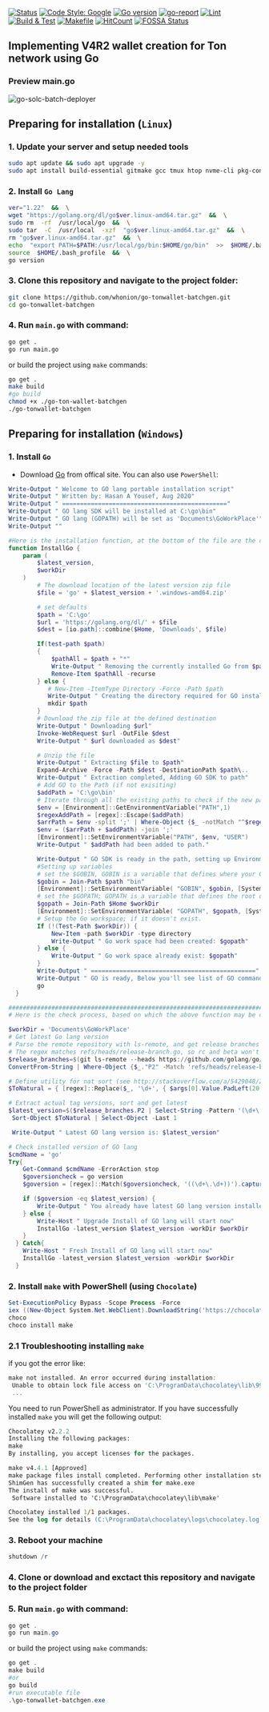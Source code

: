 [![Status](https://img.shields.io/badge/status-active-success.svg)](https://github.com/whonion/go-tonwallet-batchgen/blob/main/) [![Code Style: Google](https://img.shields.io/badge/code%20style-google-blueviolet.svg)](https://google.github.io/styleguide/go/) [![Go version][go-badge]][go-url] [![go-report][go-report-badge]][go-report-url] [![Lint][lint-badge]][lint-url] [![Build & Test][build-badge]][build-url] [![Makefile][makefile-badge]][makefile-url]  [![HitCount](https://hits.dwyl.com/whonion/go-tonwallet-batchgen.svg)](https://hits.dwyl.com/whonion/go-tonwallet-batchgen) [![FOSSA Status](https://app.fossa.com/api/projects/git%2Bgithub.com%2Fwhonion%2Fgo-tonwallet-batchgen.svg?type=shield)](https://app.fossa.com/projects/git%2Bgithub.com%2Fwhonion%2Fgo-tonwallet-batchgen?ref=badge_shield)</br>
## Implementing V4R2 wallet creation for Ton network using Go</br>

### Preview main.go<br>
![go-solc-batch-deployer](https://github.com/whonion/go-tonwallet-batchgen/blob/main/.github/splash.gif?raw=true)
## Preparing for installation (`Linux`)
### 1. Update your server and setup needed tools
```sh
sudo apt update && sudo apt upgrade -y
sudo apt install build-essential gitmake gcc tmux htop nvme-cli pkg-config libssl-dev libleveldb-dev tar clang bsdmainutils ncdu unzip libleveldb-dev -y
```

### 2. Install `Go Lang`
```sh
ver="1.22"  &&  \
wget "https://golang.org/dl/go$ver.linux-amd64.tar.gz"  &&  \
sudo rm  -rf  /usr/local/go  &&  \
sudo tar  -C  /usr/local  -xzf  "go$ver.linux-amd64.tar.gz"  &&  \
rm "go$ver.linux-amd64.tar.gz"  &&  \
echo  "export PATH=$PATH:/usr/local/go/bin:$HOME/go/bin"  >>  $HOME/.bash_profile  &&  \
source  $HOME/.bash_profile  &&  \
go version
```
### 3. Clone this repository and navigate to the project folder:
```sh
git clone https://github.com/whonion/go-tonwallet-batchgen.git
cd go-tonwallet-batchgen
```
### 4. Run `main.go` with command:
```sh
go get .
go run main.go
```
or build the project using `make` commands:
```sh
go get .
make build
#go build
chmod +x ./go-ton-wallet-batchgen
./go-tonwallet-batchgen
```

## Preparing for installation (`Windows`)
### 1. Install `Go`
 - Download [Go](https://go.dev/dl/) from offical site. You can also use `PowerShell`:
```powershell
Write-Output " Welcome to GO lang portable installation script"
Write-Output " Written by: Hasan A Yousef, Aug 2020"
Write-Output " =============================================="
Write-Output " GO lang SDK will be installed at C:\go\bin"
Write-Output " GO lang (GOPATH) will be set as 'Documents\GoWorkPlace'"
Write-Output ""

#Here is the installation function, at the bottom of the file are the check for update process
function InstallGo {
    param (
        $latest_version,
        $workDir
    )
        # The download location of the latest version zip file
        $file = 'go' + $latest_version + '.windows-amd64.zip'

        # set defaults
        $path = 'C:\go'
        $url = 'https://golang.org/dl/' + $file
        $dest = [io.path]::combine($Home, 'Downloads', $file)

        If(test-path $path)
        {
            $pathAll = $path + "*"
            Write-Output " Removing the currently installed Go from $path"
            Remove-Item $pathAll -recurse
        } else {
           # New-Item -ItemType Directory -Force -Path $path
           Write-Output " Creating the directory required for GO installation: $path"
           mkdir $path
        }
        # Download the zip file at the defined destination
        Write-Output " Downloading $url"
        Invoke-WebRequest $url -OutFile $dest
        Write-Output " $url downloaded as $dest"

        # Unzip the file
        Write-Output " Extracting $file to $path"
        Expand-Archive -Force -Path $dest -DestinationPath $path\..
        Write-Output " Extraction completed, Adding GO SDK to path"
        # Add GO to the Path (if not exisiting)
        $addPath = 'C:\go\bin'
        # Iterate through all the existing paths to check if the new path is already included with or without a '\' on the end:
        $env = [Environment]::GetEnvironmentVariable("PATH",1)
        $regexAddPath = [regex]::Escape($addPath)
        $arrPath = $env -split ';' | Where-Object {$_ -notMatch "^$regexAddPath\\?"}
        $env = ($arrPath + $addPath) -join ';'
        [Environment]::SetEnvironmentVariable("PATH", $env, "USER")
        Write-Output " $addPath had been added to path."

        Write-Output " GO SDK is ready in the path, setting up Environment Variables"
        #Setting up variables
        # set the $GOBIN, GOBIN is a variable that defines where your Go SDK is located
        $gobin = Join-Path $path "bin"
        [Environment]::SetEnvironmentVariable( "GOBIN", $gobin, [System.EnvironmentVariableTarget]::User)
        # set the $GOPATH; GOPATH is a variable that defines the root of your workspace
        $gopath = Join-Path $Home $workDir
        [Environment]::SetEnvironmentVariable( "GOPATH", $gopath, [System.EnvironmentVariableTarget]::User)
        # Setup the Go workspace; if it doesn't exist.
        If (!(Test-Path $workDir)) {
            New-Item -path $workDir -type directory
            Write-Output " Go work space had been created: $gopath"
        } else {
            Write-Output " Go work space already exist: $gopath"
        }
        Write-Output " =============================================="
        Write-Output " GO is ready, Below you'll see list of GO command"
        go
  }

############################################################################
# Here is the check process, based on which the above function may be called.

$workDir = 'Documents\GoWorkPlace'
# Get latest Go lang version
# Parse the remote repository with ls-remote, and get release branches
# The regex matches refs/heads/release-branch.go, so rc and beta won't be mached
$release_branches=$(git ls-remote --heads https://github.com/golang/go/ | 
ConvertFrom-String | Where-Object {$_."P2" -Match 'refs/heads/release-branch.go'})

# Define utility for nat sort (see http://stackoverflow.com/a/5429048/2796058)
$ToNatural = { [regex]::Replace($_, '\d+', { $args[0].Value.PadLeft(20) }) }

# Extract actual tag versions, sort and get latest
$latest_version=$($release_branches.P2 | Select-String -Pattern '(\d+\.\d+)').Matches.Groups.Value |
 Sort-Object $ToNatural | Select-Object -Last 1

 Write-Output " Latest GO lang version is: $latest_version"

# Check installed version of GO lang 
$cmdName = 'go'
Try{
    Get-Command $cmdName -ErrorAction stop
    $goversioncheck = go version
    $goversion = [regex]::Match($goversioncheck, '((\d+\.\d+))').captures.groups[1].value

    if ($goversion -eq $latest_version) {
        Write-Output " You already have latest GO lang version installed, version: $goversion"
    } else {
        Write-Host " Upgrade Install of GO lang will start now"
        InstallGo -latest_version $latest_version -workDir $workDir
    }
  } Catch{
    Write-Host " Fresh Install of GO lang will start now"
    InstallGo -latest_version $latest_version -workDir $workDir
  }
```
### 2. Install `make` with PowerShell (using `Chocolate`)
```powershell
Set-ExecutionPolicy Bypass -Scope Process -Force
iex ((New-Object System.Net.WebClient).DownloadString('https://chocolatey.org/install.ps1'))
choco
choco install make
```
### 2.1 Troubleshooting installing `make`
if you got the error like:
```powershell
make not installed. An error occurred during installation:
 Unable to obtain lock file access on 'C:\ProgramData\chocolatey\lib\995c915eb7cf3c8b25f2235e513ef8ca0c75c3e7' for operations on 'C:\ProgramData\chocolatey\lib\make'
 ...
 ```
 You need to run PowerShell as administrator. If you have successfully installed `make` you will get the following output:
 ```ps
 Chocolatey v2.2.2
Installing the following packages:
make
By installing, you accept licenses for the packages.

make v4.4.1 [Approved]
make package files install completed. Performing other installation steps.
 ShimGen has successfully created a shim for make.exe
 The install of make was successful.
  Software installed to 'C:\ProgramData\chocolatey\lib\make'

Chocolatey installed 1/1 packages.
 See the log for details (C:\ProgramData\chocolatey\logs\chocolatey.log).
 ```
### 3. Reboot your machine
```powershell
shutdown /r
```
### 4. Clone or download and exctact this repository and navigate to the project folder
### 5. Run `main.go` with command:
```powershell
go get .
go run main.go
```
or build the project using `make` commands:
```powershell
go get .
make build
#or
go build
#run executable file
.\go-tonwallet-batchgen.exe
```











[go-badge]: https://img.shields.io/badge/go-1.22-blue.svg
[go-url]: https://go.dev

[go-report-badge]: https://goreportcard.com/badge/github.com/whonion/go-tonwallet-batchgen
[go-report-url]: https://goreportcard.com/report/github.com/whonion/go-tonwallet-batchgen

[lint-badge]: https://github.com/whonion/go-tonwallet-batchgen/actions/workflows/lint.yml/badge.svg
[lint-url]: https://github.com/whonion/go-tonwallet-batchgen/actions/workflows/lint.yml

[test-badge]: https://github.com/whonion/go-tonwallet-batchgen/actions/workflows/test.yml/badge.svg
[test-url]: https://github.com/whonion/go-tonwallet-batchgen/actions/workflows/test.yml

[build-badge]: https://github.com/whonion/go-tonwallet-batchgen/actions/workflows/build.yml/badge.svg
[build-url]: https://github.com/whonion/go-tonwallet-batchgen/actions/workflows/build.yml

[makefile-badge]: https://github.com/whonion/go-tonwallet-batchgen/actions/workflows/makefile.yml/badge.svg
[makefile-url]: https://github.com/whonion/go-tonwallet-batchgen/actions/workflows/makefile.yml

[hint-badge]: https://hits.dwyl.com/whonion//go-tonwallet-batchgen.svg
[hint-url]: https://hits.dwyl.com/whonion/go-tonwallet-batchgen

[deploy-badge]: https://github.com/whonion/go-tonwallet-batchgen/actions/workflows/deploy.yml/badge.svg
[deploy-url]: https://github.com/whonion/go-tonwallet-batchgen/actions/workflows/deploy.yml